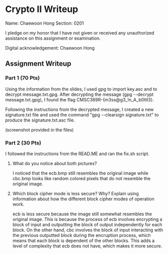 # Crypto II Writeup

Name: Chaewoon Hong
Section: 0201

I pledge on my honor that I have not given or received any unauthorized
assistance on this assignment or examination.

Digital acknowledgement: Chaewoon Hong

## Assignment Writeup

### Part 1 (70 Pts)
Using the information from the slides, I used gpg to import key.asc and to decrypt message.txt.gpg. After decrypting the message (gpg --decrypt message.txt.gpg), I found the flag CMSC389R-{m3ss@g3_!n_A_b0ttl3}. 

Following the instructions from the decrypted message, I created a new signature.txt file and used the command "gpg --clearsign signature.txt" to produce the signature.txt.asc file. 

(screenshot provided in the files)

### Part 2 (30 Pts)

I followed the instructions from the READ.ME and ran the fix.sh script.

1. What do you notice about both pictures?
	
	I noticed that the ecb.bmp still resembles the original image while cbc.bmp looks like random colored pixels that do not resemble the original image.
2. Which block cipher mode is less secure? Why? Explain using information about
   how the different block cipher modes of operation work.
	
	ecb is less secure because the image still somewhat resembles the original image. This is because the process of ecb involves encrypting a block of input and outputting the block of output independently for each block. On the other hand, cbc involves the block of input interacting with the previous outputted block during the encruption process, which means that each block is dependent of the other blocks. This adds a level of complexity that ecb does not have, which makes it more secure.


